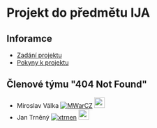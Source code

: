 # Projekt do předmětu IJA

## Inforamce
* [Zadání projektu](zadani.md)
* [Pokyny k projektu](pokyny_k_projektu.md)

## Členové týmu "404 Not Found"
- Miroslav Válka [![MWarCZ][github icon]](https://github.com/MWarCZ) [<img src='https://www.vutbr.cz/images/favicon_ostra.ico' width='24' />](https://www.vutbr.cz/lide/miroslav-valka-196460)
- Jan Trněný [![xtrnen][github icon]](https://github.com/xtrnen) [<img src='https://www.vutbr.cz/images/favicon_ostra.ico' width='24' />](https://www.vutbr.cz/lide/jan-trneny-196461)

[github icon]: https://cdn1.iconfinder.com/data/icons/simple-icons/24/github-24-black.png
